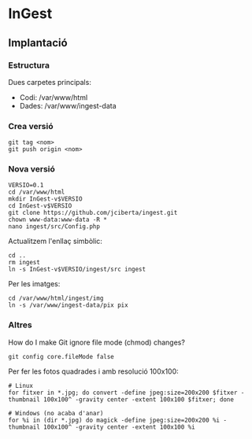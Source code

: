 # InGest

## Implantació

### Estructura

Dues carpetes principals:

  * Codi: /var/www/html
  * Dades: /var/www/ingest-data

### Crea versió

```
git tag <nom>
git push origin <nom>
```

### Nova versió

```
VERSIO=0.1
cd /var/www/html
mkdir InGest-v$VERSIO
cd InGest-v$VERSIO
git clone https://github.com/jciberta/ingest.git
chown www-data:www-data -R *
nano ingest/src/Config.php
```

Actualitzem l'enllaç simbòlic:
```
cd ..
rm ingest
ln -s InGest-v$VERSIO/ingest/src ingest
```

Per les imatges:
```
cd /var/www/html/ingest/img
ln -s /var/www/ingest-data/pix pix
```

### Altres

How do I make Git ignore file mode (chmod) changes?
```
git config core.fileMode false
```

Per fer les fotos quadrades i amb resolució 100x100:
```
# Linux
for fitxer in *.jpg; do convert -define jpeg:size=200x200 $fitxer -thumbnail 100x100^ -gravity center -extent 100x100 $fitxer; done

# Windows (no acaba d'anar)
for %i in (dir *.jpg) do magick -define jpeg:size=200x200 %i -thumbnail 100x100^ -gravity center -extent 100x100 %i
```

